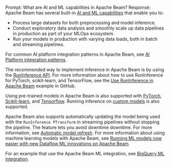 Prompt:
What are AI and ML capabilities in Apache Beam?
Response:
Apache Beam has several built-in [AI and ML capabilities](https://beam.apache.org/documentation/ml/overview/) that enable you to:
- Process large datasets for both preprocessing and model inference.
- Conduct exploratory data analysis and smoothly scale up data pipelines in production as part of your MLOps ecosystem.
- Run your models in production with varying data loads, both in batch and streaming pipelines.

For common AI platform integration patterns in Apache Beam, see [AI Platform integration patterns](https://beam.apache.org/documentation/patterns/ai-platform/).

The recommended way to implement inference in Apache Beam is by using the [RunInference API](https://beam.apache.org/documentation/sdks/python-machine-learning/). For more information about how to use RunInference for PyTorch, scikit-learn, and TensorFlow, see the [Use RunInference in Apache Beam](https://github.com/apache/beam/blob/master/examples/notebooks/beam-ml/run_inference_pytorch_tensorflow_sklearn.ipynb) example in GitHub.

Using pre-trained models in Apache Beam is also supported with [PyTorch](https://github.com/apache/beam/blob/master/examples/notebooks/beam-ml/run_inference_pytorch.ipynb), [Scikit-learn](https://github.com/apache/beam/blob/master/examples/notebooks/beam-ml/run_inference_sklearn.ipynb), and [Tensorflow](https://github.com/apache/beam/blob/master/examples/notebooks/beam-ml/run_inference_tensorflow.ipynb). Running inference on  [custom models](https://beam.apache.org/documentation/ml/about-ml/#use-custom-models) is also supported.

Apache Beam also supports automatically updating the model being used with the `RunInference PTransform` in streaming pipelines without stopping the pipeline. The feature lets you avoid downtime downtime. For more information, see [Automatic model refresh](https://beam.apache.org/documentation/ml/about-ml/#automatic-model-refresh).
For more information about using machine learning models with Apache Beam, see [Running ML models now easier with new Dataflow ML innovations on Apache Beam](https://cloud.google.com/blog/products/ai-machine-learning/dataflow-ml-innovations-on-apache-beam/).

For an example that use the Apache Beam ML integration, see [BigQuery ML integration](https://beam.apache.org/documentation/patterns/bqml/).
